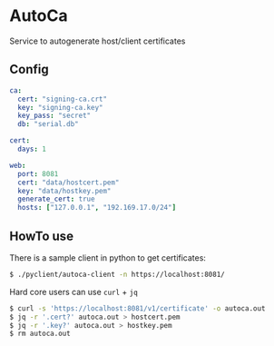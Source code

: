 AutoCa
======

Service to autogenerate host/client certificates

Config
-------
```yaml
ca:
  cert: "signing-ca.crt"
  key: "signing-ca.key"
  key_pass: "secret"
  db: "serial.db"

cert:
  days: 1

web:
  port: 8081
  cert: "data/hostcert.pem"
  key: "data/hostkey.pem"
  generate_cert: true
  hosts: ["127.0.0.1", "192.169.17.0/24"]
```

HowTo use
---------
There is a sample client in python to get certificates:

```sh
$ ./pyclient/autoca-client -n https://localhost:8081/
```

Hard core users can use `curl` + `jq`

```sh
$ curl -s 'https://localhost:8081/v1/certificate' -o autoca.out
$ jq -r '.cert?' autoca.out > hostcert.pem
$ jq -r '.key?' autoca.out > hostkey.pem
$ rm autoca.out
```